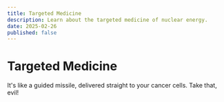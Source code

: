 ```yaml
---
title: Targeted Medicine
description: Learn about the targeted medicine of nuclear energy.
date: 2025-02-26
published: false
---
```


# Targeted Medicine

It's like a guided missile, delivered straight to your cancer cells. Take that, evil!
